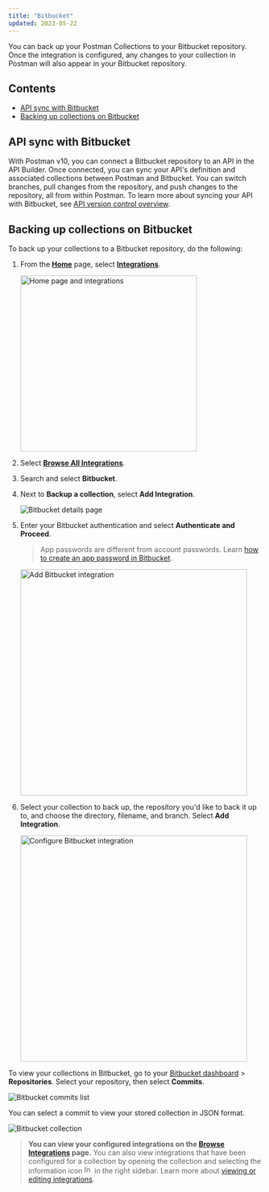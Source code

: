 ```yaml
---
title: "Bitbucket"
updated: 2023-05-22
---
```


You can back up your Postman Collections to your Bitbucket repository. Once the integration is configured, any changes to your collection in Postman will also appear in your Bitbucket repository.

## Contents

* [API sync with Bitbucket](#api-sync-with-bitbucket)
* [Backing up collections on Bitbucket](#backing-up-collections-on-bitbucket)

## API sync with Bitbucket

With Postman v10, you can connect a Bitbucket repository to an API in the API Builder. Once connected, you can sync your API's definition and associated collections between Postman and Bitbucket. You can switch branches, pull changes from the repository, and push changes to the repository, all from within Postman. To learn more about syncing your API with Bitbucket, see [API version control overview](/docs/designing-and-developing-your-api/versioning-an-api/versioning-an-api-overview/).

## Backing up collections on Bitbucket

To back up your collections to a Bitbucket repository, do the following:

1. From the **[Home](https://go.postman.co/home)** page, select **[Integrations](https://go.postman.co/integrations)**.

    <img alt="Home page and integrations" src="https://assets.postman.com/postman-docs/v10/home-integrations-v10.jpg" width="350px">

1. Select **[Browse All Integrations](https://go.postman.co/integrations/browse?category=all)**.

1. Search and select **Bitbucket**.

1. Next to **Backup a collection**, select **Add Integration**.

    ![Bitbucket details page](https://assets.postman.com/postman-docs/v10/bitbucket-add-integration-v10.jpg)

1. Enter your Bitbucket authentication and select **Authenticate and Proceed**.

    > App passwords are different from account passwords. Learn [how to create an app password in Bitbucket](https://support.atlassian.com/bitbucket-cloud/docs/app-passwords/).

    <img alt="Add Bitbucket integration" src="https://assets.postman.com/postman-docs/v10/add-integration-bitbucket-v10.18.jpg" width="450px">

1. Select your collection to back up, the repository you'd like to back it up to, and choose the directory, filename, and branch. Select **Add Integration**.

    <img alt="Configure Bitbucket integration" src="https://assets.postman.com/postman-docs/v10/add-integration-bitbucket-form-v10.18.jpg" width="450px">

To view your collections in Bitbucket, go to your [Bitbucket dashboard](https://bitbucket.org/dashboard/overview) > **Repositories**. Select your repository, then select **Commits**.

![Bitbucket commits list](https://assets.postman.com/postman-docs/bitbucket-commits.jpg)

You can select a commit to view your stored collection in JSON format.

![Bitbucket collection](https://assets.postman.com/postman-docs/bitbucket-collection.jpg)

> **You can view your configured integrations on the [Browse Integrations](https://go.postman.co/integrations/browse) page.** You can also view integrations that have been configured for a collection by opening the collection and selecting the information icon <img alt="Information icon" src="https://assets.postman.com/postman-docs/icon-information-v9-5.jpg#icon" width="16px"> in the right sidebar. Learn more about [viewing or editing integrations](/docs/integrations/intro-integrations/#viewing-or-editing-integrations).
